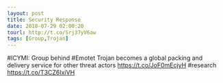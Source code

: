 ```yaml
---
layout: post
title: Security Response
date: 2018-07-29 02:00:20
tourl: http://t.co/Srj37yV6aw
tags: [Group,Trojan]
---
```

#ICYMI: Group behind #Emotet Trojan becomes a global packing and delivery service for other threat actors https://t.co/JoF0mEcjyH #research https://t.co/T3CZ6IxiVH